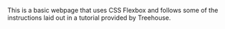 This is a basic webpage that uses CSS Flexbox and follows some of the instructions laid out in a tutorial provided by Treehouse.